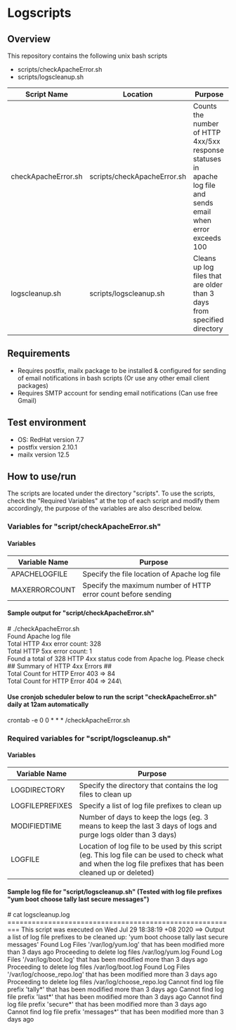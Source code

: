 # Logscripts 

## Overview
This repository contains the following unix bash scripts
* scripts/checkApacheError.sh
* scripts/logscleanup.sh


Script Name         | Location                      | Purpose
--------------------|-------------------------------|-------------------
checkApacheError.sh | scripts/checkApacheError.sh   | Counts the number of HTTP 4xx/5xx response statuses in apache log file and sends email when error exceeds 100
logscleanup.sh      | scripts/logscleanup.sh        | Cleans up log files that are older than 3 days from specified directory


## Requirements
* Requires postfix, mailx package to be installed & configured for sending of email notifications in bash scripts (Or use any other email client packages)
* Requires SMTP account for sending email notifications (Can use free Gmail)

## Test environment
* OS: RedHat version 7.7
* postfix version 2.10.1
* mailx version 12.5

## How to use/run
The scripts are located under the directory "scripts". To use the scripts, check the "Required Variables" at the top of each script and modify them accordingly, the purpose of the variables are also described below.

### Variables for "script/checkApacheError.sh"
#### Variables
Variable Name   | Purpose            
----------------|--------------------------
APACHELOGFILE   | Specify the file location of Apache log file
MAXERRORCOUNT   | Specify the maximum number of HTTP error count before sending     

#### Sample output for "script/checkApacheError.sh"
\# ./checkApacheError.sh\
Found Apache log file\
Total HTTP 4xx error count: 328\
Total HTTP 5xx error count: 1\
Found a total of 328 HTTP 4xx status code from Apache log. Please check\
\## Summary of HTTP 4xx Errors ##\
Total Count for HTTP Error 403 => 84\
Total Count for HTTP Error 404 => 244\

#### Use cronjob scheduler below to run the script "checkApacheError.sh" daily at 12am automatically
crontab -e
0 0 * * * /checkApacheError.sh

### Required variables for "script/logscleanup.sh"
#### Variables
Variable Name   | Purpose            
----------------|--------------------------
LOGDIRECTORY    | Specify the directory that contains the log files to clean up
LOGFILEPREFIXES | Specify a list of log file prefixes to clean up 
MODIFIEDTIME    | Number of days to keep the logs (eg. 3 means to keep the last 3 days of logs and purge logs older than 3 days)
LOGFILE         | Location of log file to be used by this script (eg. This log file can be used to check what and when the log file prefixes that has been cleaned up or deleted)

#### Sample log file for "script/logscleanup.sh" (Tested with log file prefixes "yum boot choose tally last secure messages")
\# cat logscleanup.log
\=========================================================
This script was executed on Wed Jul 29 18:38:19 +08 2020
==> Output a list of log file prefixes to be cleaned up: 'yum boot choose tally last secure messages'
Found Log Files '/var/log/yum.log' that has been modified more than 3 days ago
Proceeding to delete log files /var/log/yum.log
Found Log Files '/var/log/boot.log' that has been modified more than 3 days ago
Proceeding to delete log files /var/log/boot.log
Found Log Files '/var/log/choose_repo.log' that has been modified more than 3 days ago
Proceeding to delete log files /var/log/choose_repo.log
Cannot find log file prefix 'tally*' that has been modified more than 3 days ago
Cannot find log file prefix 'last*' that has been modified more than 3 days ago
Cannot find log file prefix 'secure*' that has been modified more than 3 days ago
Cannot find log file prefix 'messages*' that has been modified more than 3 days ago